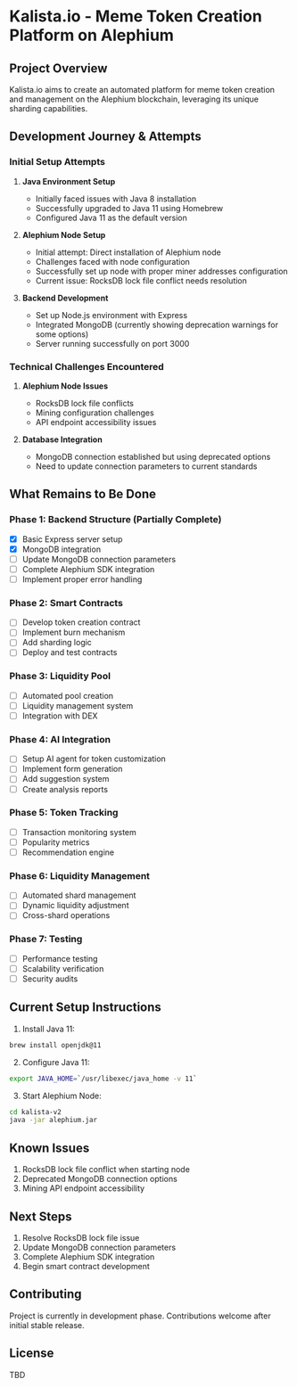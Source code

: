 # Kalista.io - Meme Token Creation Platform on Alephium

## Project Overview
Kalista.io aims to create an automated platform for meme token creation and management on the Alephium blockchain, leveraging its unique sharding capabilities.

## Development Journey & Attempts

### Initial Setup Attempts
1. **Java Environment Setup**
   - Initially faced issues with Java 8 installation
   - Successfully upgraded to Java 11 using Homebrew
   - Configured Java 11 as the default version

2. **Alephium Node Setup**
   - Initial attempt: Direct installation of Alephium node
   - Challenges faced with node configuration
   - Successfully set up node with proper miner addresses configuration
   - Current issue: RocksDB lock file conflict needs resolution

3. **Backend Development**
   - Set up Node.js environment with Express
   - Integrated MongoDB (currently showing deprecation warnings for some options)
   - Server running successfully on port 3000

### Technical Challenges Encountered

1. **Alephium Node Issues**
   - RocksDB lock file conflicts
   - Mining configuration challenges
   - API endpoint accessibility issues

2. **Database Integration**
   - MongoDB connection established but using deprecated options
   - Need to update connection parameters to current standards

## What Remains to Be Done

### Phase 1: Backend Structure (Partially Complete)
- [x] Basic Express server setup
- [x] MongoDB integration
- [ ] Update MongoDB connection parameters
- [ ] Complete Alephium SDK integration
- [ ] Implement proper error handling

### Phase 2: Smart Contracts
- [ ] Develop token creation contract
- [ ] Implement burn mechanism
- [ ] Add sharding logic
- [ ] Deploy and test contracts

### Phase 3: Liquidity Pool
- [ ] Automated pool creation
- [ ] Liquidity management system
- [ ] Integration with DEX

### Phase 4: AI Integration
- [ ] Setup AI agent for token customization
- [ ] Implement form generation
- [ ] Add suggestion system
- [ ] Create analysis reports

### Phase 5: Token Tracking
- [ ] Transaction monitoring system
- [ ] Popularity metrics
- [ ] Recommendation engine

### Phase 6: Liquidity Management
- [ ] Automated shard management
- [ ] Dynamic liquidity adjustment
- [ ] Cross-shard operations

### Phase 7: Testing
- [ ] Performance testing
- [ ] Scalability verification
- [ ] Security audits

## Current Setup Instructions

1. Install Java 11:
```bash
brew install openjdk@11
```

2. Configure Java 11:
```bash
export JAVA_HOME=`/usr/libexec/java_home -v 11`
```

3. Start Alephium Node:
```bash
cd kalista-v2
java -jar alephium.jar
```

## Known Issues
1. RocksDB lock file conflict when starting node
2. Deprecated MongoDB connection options
3. Mining API endpoint accessibility

## Next Steps
1. Resolve RocksDB lock file issue
2. Update MongoDB connection parameters
3. Complete Alephium SDK integration
4. Begin smart contract development

## Contributing
Project is currently in development phase. Contributions welcome after initial stable release.

## License
TBD 
